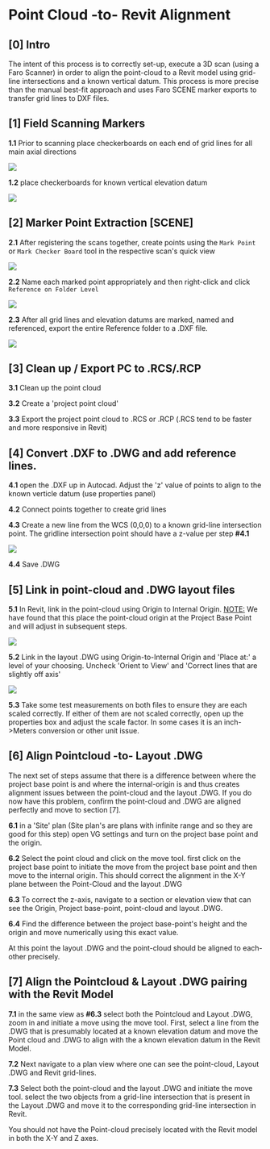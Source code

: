 # Point Cloud -to- Revit Alignment

## [0] Intro

The intent of this process is to correctly set-up, execute a 3D scan (using a Faro Scanner) in order to align the point-cloud to a Revit model using grid-line intersections and a known vertical datum. This process is more precise than the manual best-fit approach and uses Faro SCENE marker exports to transfer grid lines to DXF files.



## [1] Field Scanning Markers

**1.1** Prior to scanning place checkerboards on each end of grid lines for all main axial directions

<img src="https://github.com/cobyiv/digital-construction-notes/blob/master/assets/Point Cloud and Revit Model Alignment___assets/image (37).jpg?raw=true" style="zoom:100%;" />

**1.2** place checkerboards for known vertical elevation datum

<img src="https://github.com/cobyiv/digital-construction-notes/blob/master/assets/Point Cloud and Revit Model Alignment___assets/image (37)V.jpg?raw=true" style="zoom:100%;" />


## [2] Marker Point Extraction [SCENE]

**2.1** After registering the scans together, create points using the `Mark Point` or `Mark Checker Board` tool in the respective scan's quick view

<img src="https://github.com/cobyiv/digital-construction-notes/blob/master/assets/Point Cloud and Revit Model Alignment___assets/image (38).png?raw=true" style="zoom:100%;" />


**2.2** Name each marked point appropriately and then right-click and click `Reference on Folder Level`


<img src="https://github.com/cobyiv/digital-construction-notes/blob/master/assets/Point Cloud and Revit Model Alignment___assets/image (39).png?raw=true" style="zoom:100%;" />

**2.3** After all grid lines and elevation datums are marked, named and referenced, export the entire Reference folder to a .DXF file. 

<img src="https://github.com/cobyiv/digital-construction-notes/blob/master/assets/Point Cloud and Revit Model Alignment___assets/image (40).png?raw=true" style="zoom:100%;" />

## [3] Clean up / Export PC to .RCS/.RCP

**3.1** Clean up the point cloud

**3.2** Create a 'project point cloud'

**3.3** Export the project point cloud to .RCS or .RCP (.RCS tend to be faster and more responsive in Revit)



## [4] Convert .DXF to .DWG and add reference lines.

**4.1** open the .DXF up in Autocad. Adjust the 'z' value of points to align to the known verticle datum (use properties panel)

**4.2** Connect points together to create grid lines

**4.3** Create a new line from the WCS (0,0,0) to a known grid-line intersection point. The gridline intersection point should have a z-value per step **#4.1**

<img src="https://github.com/cobyiv/digital-construction-notes/blob/master/assets/Point Cloud and Revit Model Alignment___assets/image (37)_Datum.jpg?raw=true" style="zoom:100%;" />

**4.4** Save .DWG

## [5] Link in point-cloud and .DWG layout files

**5.1** In Revit, link in the point-cloud using Origin to Internal Origin. <u>NOTE:</u> We have found that this place the point-cloud origin at the Project Base Point and will adjust in subsequent steps.

<img src="https://github.com/cobyiv/digital-construction-notes/blob/master/assets/Point Cloud and Revit Model Alignment___assets/image-20220901160016139.png?raw=true" style="zoom:100%;" />

**5.2**  Link in the layout .DWG using Origin-to-Internal Origin and 'Place at:' a level of your choosing. Uncheck 'Orient to View' and 'Correct lines that are slightly off axis'

<img src="https://github.com/cobyiv/digital-construction-notes/blob/master/assets/Point Cloud and Revit Model Alignment___assets/image-20220901160351891.png?raw=true" style="zoom:100%;" />

**5.3** Take some test measurements on both files to ensure they are each scaled correctly. If either of them are not scaled correctly, open up the properties box and adjust the scale factor. In some cases it is an inch->Meters conversion or other unit issue.



## [6] Align Pointcloud -to- Layout .DWG

The next set of steps assume that there is a difference between where the project base point is and where the internal-origin is and thus creates alignment issues between the point-cloud and the layout .DWG. If you do now have this problem, confirm the point-cloud and .DWG are aligned perfectly and move to section [7].

**6.1** in a 'Site' plan (Site plan's are plans with infinite range and so they are good for this step) open VG settings and turn on the project base point and the origin.

**6.2** Select the point cloud and click on the move tool. first click on the project base point to initiate the move from the project base point and then move to the internal origin. This should correct the alignment in the X-Y plane between the Point-Cloud and the layout .DWG

**6.3** To correct the z-axis, navigate to a section or elevation view that can see the Origin, Project base-point, point-cloud and layout .DWG.

**6.4** Find the difference between the project base-point's height and the origin and move numerically using this exact value.

At this point the layout .DWG and the point-cloud should be aligned to each-other precisely.



## [7] Align the Pointcloud & Layout .DWG pairing with the Revit Model

**7.1** in the same view as **#6.3** select both the Pointcloud and Layout .DWG, zoom in and initiate a move using the move tool. First, select a line from the .DWG that is presumably located at a known elevation datum and move the Point cloud and .DWG to align with the a known elevation datum in the Revit Model.

**7.2** Next navigate to a plan view where one can see the point-cloud, Layout .DWG and Revit grid-lines.

**7.3** Select both the point-cloud and the layout .DWG and initiate the move tool. select the two objects from a grid-line intersection that is present in the Layout .DWG and move it to the corresponding grid-line intersection in Revit.

You should not have the Point-cloud precisely located with the Revit model in both the X-Y and Z axes.

